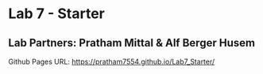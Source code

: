 # Lab 7 - Starter

## Lab Partners: Pratham Mittal & Alf Berger Husem

Github Pages URL: https://pratham7554.github.io/Lab7_Starter/